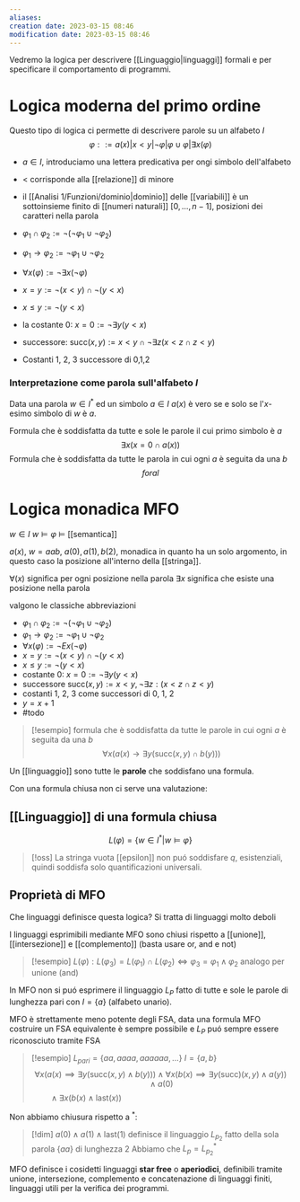 ```yaml
---
aliases: 
creation date: 2023-03-15 08:46
modification date: 2023-03-15 08:46
---
```

Vedremo la logica per descrivere [[Linguaggio|linguaggi]] formali e per specificare il comportamento di programmi.


# Logica moderna del primo ordine
Questo tipo di logica ci permette di descrivere parole su un alfabeto $I$
$$\varphi::= a(x) | x < y | \neg \varphi | \varphi \cup \varphi | \exists x(\varphi) $$
- $a \in I$, introduciamo una lettera predicativa per ongi simbolo dell'alfabeto
- $<$ corrisponde alla [[relazione]] di minore
- il [[Analisi 1/Funzioni/dominio|dominio]] delle [[variabili]] è un sottoinsieme finito di [[numeri naturali]] $[0,\dots,n-1]$, posizioni dei caratteri nella parola


- $\varphi_{1} \cap \varphi_{2} := \neg(\neg \varphi_{1} \cup \neg \varphi_{2})$
- $\varphi_{1} \to \varphi_{2} := \neg \varphi_{1} \cup \neg \varphi_{2}$
- $\forall x (\varphi) := \neg \exists x (\neg \varphi)$
- $x = y := \neg(x < y) \cap \neg(y < x)$
- $x \leq y := \neg(y < x)$
- la costante 0: $x = 0 := \neg \exists y (y < x)$
- successore: $\text{succ}(x,y) := x < y \cap \neg \exists z(x < z \cap z < y)$
- Costanti 1, 2, 3 successore di 0,1,2


### Interpretazione come parola sull'alfabeto $I$
Data una parola $w \in I^*$ ed un simbolo $a \in I$
$a(x)$ è vero se e solo se l'$x$-esimo simbolo di $w$ è $a$.

Formula che è soddisfatta da tutte e sole le parole il cui primo simbolo è $a$
$$
 \exists x ( x = 0 \cap a(x))
$$
Formula che è soddisfatta da tutte le parola in cui ogni $a$ è seguita da una $b$
$$
foral
$$

# Logica monadica MFO

$w \in I$
$w \vDash \varphi$
$\vDash$ [[semantica]]

$a(x)$, $w = aab$, $a(0), a(1),b(2)$, monadica in quanto ha un solo argomento, in questo caso la posizione all'interno della [[stringa]].

$\forall(x)$ significa per ogni posizione nella parola
$\exists x$ significa che esiste una posizione nella parola


valgono le classiche abbreviazioni
- $\varphi_{1} \cap \varphi_{2} := \neg(\neg \varphi_{1} \cup \neg\varphi_{2})$
- $\varphi_{1} \to \varphi_{2} := \neg\varphi_{1} \cup \neg\varphi_{2}$
- $\forall x(\varphi) := \neg Ex(\neg \varphi)$
- $x = y := \neg(x < y) \cap \neg( y < x)$
- $x \leq y := \neg(y < x)$
- costante 0: $x = 0 := \neg \exists y(y < x)$
- successore $\text{succ}(x,y) :=  x < y, \neg \exists z : (x < z \cap z < y)$
- costanti 1, 2, 3 come successori di 0, 1, 2
- $y = x + 1$ 
- #todo

>[!esempio]
>formula che è soddisfatta da tutte le parole in cui ogni $a$ è seguita da una $b$
> $$
> \forall x(a(x) \to \exists y(\text{succ}(x,y) \cap b(y)))
>$$

Un [[linguaggio]] sono tutte le **parole** che soddisfano una formula.

Con una formula chiusa non ci serve una valutazione:

## [[Linguaggio]] di una formula chiusa
$$L(\varphi) = \left\{ w \in I^* | w \vDash \varphi\right\}$$

>[!oss]
>La stringa vuota [[epsilon]] non puó soddisfare $q$, esistenziali, quindi soddisfa solo quantificazioni universali.



## Proprietà di MFO

Che linguaggi definisce questa logica? Si tratta di linguaggi molto deboli

I linguaggi esprimibili mediante MFO sono chiusi rispetto a [[unione]], [[intersezione]] e [[complemento]] (basta usare or, and e not)

>[!esempio]
>$L(\varphi) : L(\varphi_{3}) = L(\varphi_{1}) \cap L(\varphi_{2}) \iff \varphi_{3} = \varphi_{1} \land \varphi_{2}$
>analogo per unione (and)


In MFO non si puó esprimere il linguaggio $L_{P}$ fatto di tutte e sole le parole di lunghezza pari con $I = \left\{ a \right\}$ (alfabeto unario).

MFO è strettamente meno potente degli FSA, data una formula MFO costruire un FSA equivalente è sempre possibile e $L_{P}$ puó sempre essere riconosciuto tramite FSA

>[!esempio]
>$L_{pari}= \left\{ aa, aaaa, aaaaaa, \dots \right\}$
>$I = \left\{ a,b \right\}$
>$$\forall x(a(x) \implies \exists y(\text{succ}(x,y) \land b(y))) \land \forall x (b(x) \implies \exists y(\text{succ})(x,y) \land a(y)) \land a(0)$$
>$\qquad\land \exists x (b(x) \land \text{last}(x))$

Non abbiamo chiusura rispetto a $^*$:
>[!dim]
>$a(0) \land a(1) \land \text{last}(1)$ definisce il linguaggio $L_{p_{2}}$ fatto della sola parola $\left\{ aa \right\}$ di lunghezza 2
>Abbiamo che $L_{p} = L_{p_{2}}^*$


MFO definisce i cosidetti linguaggi **star free** o **aperiodici**, definibili tramite unione, intersezione, complemento e concatenazione di linguaggi finiti, linguaggi utili per la verifica dei programmi.